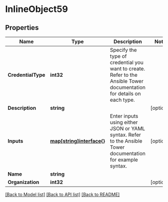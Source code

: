 # InlineObject59

## Properties

Name | Type | Description | Notes
------------ | ------------- | ------------- | -------------
**CredentialType** | **int32** | Specify the type of credential you want to create. Refer to the Ansible Tower documentation for details on each type. | 
**Description** | **string** |  | [optional] 
**Inputs** | [**map[string]interface{}**](.md) | Enter inputs using either JSON or YAML syntax. Refer to the Ansible Tower documentation for example syntax. | [optional] 
**Name** | **string** |  | 
**Organization** | **int32** |  | [optional] 

[[Back to Model list]](../README.md#documentation-for-models) [[Back to API list]](../README.md#documentation-for-api-endpoints) [[Back to README]](../README.md)



